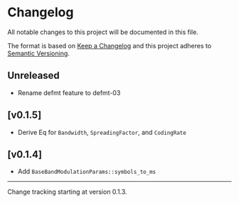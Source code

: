 # Changelog

All notable changes to this project will be documented in this file.

The format is based on [Keep a Changelog](https://keepachangelog.com/en/1.1.0/) and this project adheres to [Semantic Versioning](https://semver.org/).

## Unreleased

- Rename defmt feature to defmt-03

## [v0.1.5]
- Derive Eq for `Bandwidth`, `SpreadingFactor`, and `CodingRate`

## [v0.1.4]
- Add `BaseBandModulationParams::symbols_to_ms`

---

Change tracking starting at version 0.1.3.
